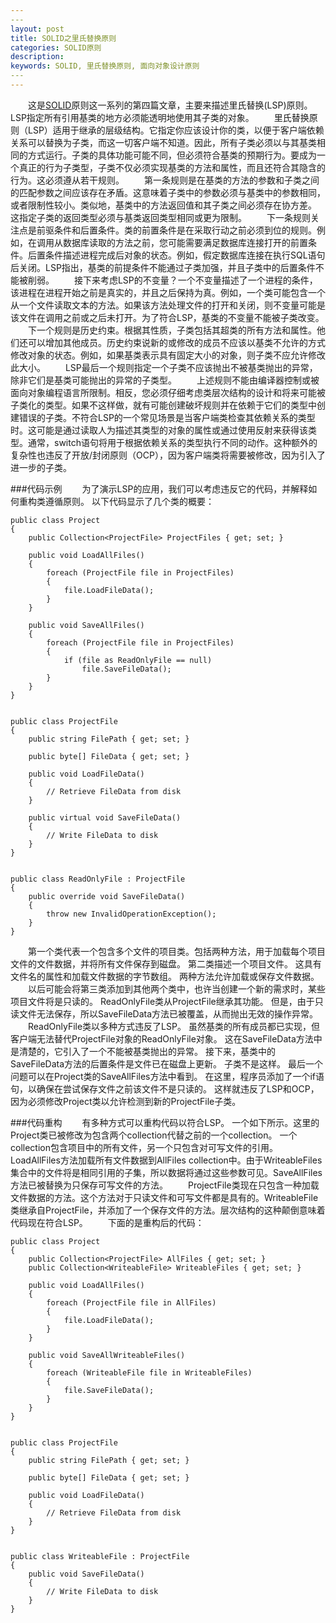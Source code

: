 ```yaml
---
​---
layout: post
title: SOLID之里氏替换原则
categories: SOLID原则
description: 
keywords: SOLID, 里氏替换原则, 面向对象设计原则
​---
---
```


  这是[SOLID](http://www.jianshu.com/nb/12439227)原则这一系列的第四篇文章，主要来描述里氏替换(LSP)原则。LSP指定所有引用基类的地方必须能透明地使用其子类的对象。
  里氏替换原则（LSP）适用于继承的层级结构。它指定你应该设计你的类，以便于客户端依赖关系可以替换为子类，而这一切客户端不知道。因此，所有子类必须以与其基类相同的方式运行。子类的具体功能可能不同，但必须符合基类的预期行为。要成为一个真正的行为子类型，子类不仅必须实现基类的方法和属性，而且还符合其隐含的行为。这必须遵从若干规则。
  第一条规则是在基类的方法的参数和子类之间的匹配参数之间应该存在矛盾。这意味着子类中的参数必须与基类中的参数相同，或者限制性较小。类似地，基类中的方法返回值和其子类之间必须存在协方差。 这指定子类的返回类型必须与基类返回类型相同或更为限制。
  下一条规则关注点是前驱条件和后置条件。类的前置条件是在采取行动之前必须到位的规则。例如，在调用从数据库读取的方法之前，您可能需要满足数据库连接打开的前置条件。后置条件描述进程完成后对象的状态。例如，假定数据库连接在执行SQL语句后关闭。LSP指出，基类的前提条件不能通过子类加强，并且子类中的后置条件不能被削弱。
  接下来考虑LSP的不变量？一个不变量描述了一个进程的条件，该进程在进程开始之前是真实的，并且之后保持为真。例如，一个类可能包含一个从一个文件读取文本的方法。如果该方法处理文件的打开和关闭，则不变量可能是该文件在调用之前或之后未打开。为了符合LSP，基类的不变量不能被子类改变。
  下一个规则是历史约束。根据其性质，子类包括其超类的所有方法和属性。他们还可以增加其他成员。历史约束说新的或修改的成员不应该以基类不允许的方式修改对象的状态。例如，如果基类表示具有固定大小的对象，则子类不应允许修改此大小。
  LSP最后一个规则指定一个子类不应该抛出不被基类抛出的异常，除非它们是基类可能抛出的异常的子类型。
  上述规则不能由编译器控制或被面向对象编程语言所限制。相反，您必须仔细考虑类层次结构的设计和将来可能被子类化的类型。如果不这样做，就有可能创建破坏规则并在依赖于它们的类型中创建错误的子类。不符合LSP的一个常见场景是当客户端类检查其依赖关系的类型时。这可能是通过读取人为描述其类型的对象的属性或通过使用反射来获得该类型。通常，switch语句将用于根据依赖关系的类型执行不同的动作。这种额外的复杂性也违反了开放/封闭原则（OCP），因为客户端类将需要被修改，因为引入了进一步的子类。

###代码示例
  为了演示LSP的应用，我们可以考虑违反它的代码，并解释如何重构类遵循原则。 以下代码显示了几个类的概要：
```
public class Project
{
    public Collection<ProjectFile> ProjectFiles { get; set; }
 
    public void LoadAllFiles()
    {
        foreach (ProjectFile file in ProjectFiles)
        {
            file.LoadFileData();
        }
    }
 
    public void SaveAllFiles()
    {
        foreach (ProjectFile file in ProjectFiles)
        {
            if (file as ReadOnlyFile == null)
                file.SaveFileData();
        }
    }
}
 
 
public class ProjectFile
{
    public string FilePath { get; set; }
 
    public byte[] FileData { get; set; }
 
    public void LoadFileData()
    {
        // Retrieve FileData from disk
    }
 
    public virtual void SaveFileData()
    {
        // Write FileData to disk
    }
}
 
 
public class ReadOnlyFile : ProjectFile
{
    public override void SaveFileData()
    {
        throw new InvalidOperationException();
    }
}
```
  第一个类代表一个包含多个文件的项目类。包括两种方法，用于加载每个项目文件的文件数据，并将所有文件保存到磁盘。 第二类描述一个项目文件。 这具有文件名的属性和加载文件数据的字节数组。 两种方法允许加载或保存文件数据。
  以后可能会将第三类添加到其他两个类中，也许当创建一个新的需求时，某些项目文件将是只读的。 ReadOnlyFile类从ProjectFile继承其功能。 但是，由于只读文件无法保存，所以SaveFileData方法已被覆盖，从而抛出无效的操作异常。
  ReadOnlyFile类以多种方式违反了LSP。 虽然基类的所有成员都已实现，但客户端无法替代ProjectFile对象的ReadOnlyFile对象。 这在SaveFileData方法中是清楚的，它引入了一个不能被基类抛出的异常。 接下来，基类中的SaveFileData方法的后置条件是文件已在磁盘上更新。 子类不是这样。 最后一个问题可以在Project类的SaveAllFiles方法中看到。 在这里，程序员添加了一个if语句，以确保在尝试保存文件之前该文件不是只读的。 这样就违反了LSP和OCP，因为必须修改Project类以允许检测到新的ProjectFile子类。

###代码重构
  有多种方式可以重构代码以符合LSP。 一个如下所示。这里的Project类已被修改为包含两个collection代替之前的一个collection。 一个collection包含项目中的所有文件，另一个只包含对可写文件的引用。LoadAllFiles方法加载所有文件数据到AllFiles collection中。由于WriteableFiles集合中的文件将是相同引用的子集，所以数据将通过这些参数可见。SaveAllFiles方法已被替换为只保存可写文件的方法。
  ProjectFile类现在只包含一种加载文件数据的方法。这个方法对于只读文件和可写文件都是具有的。WriteableFile类继承自ProjectFile，并添加了一个保存文件的方法。层次结构的这种颠倒意味着代码现在符合LSP。
  下面的是重构后的代码：
```
public class Project
{
    public Collection<ProjectFile> AllFiles { get; set; }
    public Collection<WriteableFile> WriteableFiles { get; set; }
 
    public void LoadAllFiles()
    {
        foreach (ProjectFile file in AllFiles)
        {
            file.LoadFileData();
        }
    }
 
    public void SaveAllWriteableFiles()
    {
        foreach (WriteableFile file in WriteableFiles)
        {
            file.SaveFileData();
        }
    }
}
 
 
public class ProjectFile
{
    public string FilePath { get; set; }
 
    public byte[] FileData { get; set; }
 
    public void LoadFileData()
    {
        // Retrieve FileData from disk
    }
}
 
 
public class WriteableFile : ProjectFile
{
    public void SaveFileData()
    {
        // Write FileData to disk
    }
}
```